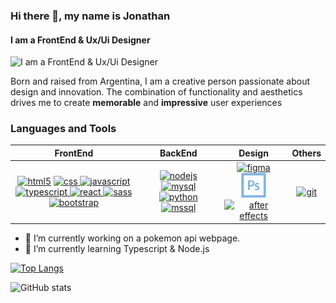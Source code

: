 ### Hi there 👋, my name is Jonathan
#### I am a FrontEnd & Ux/Ui Designer
![I am a FrontEnd & Ux/Ui Designer](https://media.licdn.com/dms/image/D4D16AQGsRcuSpP1MMQ/profile-displaybackgroundimage-shrink_350_1400/0/1690218844833?e=1697673600&v=beta&t=DnEyQIkziCpZsO-DHJFK9jOOU8ORaWmqJFd1vcVwPwM)

Born and raised from Argentina, I am a creative person passionate about design and innovation.
The combination of functionality and aesthetics drives me to create **memorable** and **impressive** user experiences

<h3 align="left">Languages and Tools</h3>

FrontEnd | BackEnd | Design | Others
:---:    | :---: | :---: | :---:
| <a href="https://www.w3.org/html/" target="_blank" rel="noreferrer noopener"><img src="https://skillicons.dev/icons?i=html" alt="html5" width="40" height="40"/></a> <a href="https://www.w3.org/css/" target="_blank" rel="noreferrer noopener"> <img src="https://skillicons.dev/icons?i=css" alt="css" width="40" height="40"/> </a> <a href="https://developer.mozilla.org/en-US/docs/Web/JavaScript" target="_blank" rel="noreferrer noopener"> <img src="https://skillicons.dev/icons?i=js" alt="javascript" width="40" height="40"/> </a> <a href="https://www.typescriptlang.org/" target="_blank" rel="noreferrer noopener"> <img src="https://skillicons.dev/icons?i=ts" alt="typescript" width="40" height="40"/> </a> <a href="https://react.dev/" target="_blank" rel="noreferrer noopener"> <img src="https://skillicons.dev/icons?i=react" alt="react" width="40" height="40"/> </a> <a href="https://sass-lang.com/" target="_blank" rel="noreferrer noopener"> <img src="https://skillicons.dev/icons?i=sass" alt="sass" width="40" height="40"/> </a> <a href="https://getbootstrap.com" target="_blank" rel="noreferrer noopener"> <img src="https://skillicons.dev/icons?i=bootstrap" alt="bootstrap" width="40" height="40"/> </a> | <a href="https://nodejs.org/" target="_blank" rel="noreferrer noopener"> <img src="https://skillicons.dev/icons?i=nodejs" alt="nodejs" width="40" height="40"/> </a> <a href="https://www.mysql.com/" target="_blank" rel="noreferrer noopener"> <img src="https://skillicons.dev/icons?i=mysql" alt="mysql" width="40" height="40"/> </a> <a href="https://www.python.org/" target="_blank" rel="noreferrer noopener"> <img src="https://skillicons.dev/icons?i=py" alt="python" width="40" height="40"/> </a> <a href="https://www.microsoft.com/en-us/sql-server" target="_blank" rel="noreferrer noopener"> <img src="https://www.svgrepo.com/show/303229/microsoft-sql-server-logo.svg" alt="mssql" width="40" height="40"/> </a> | <a href="https://www.figma.com/" target="_blank" rel="noreferrer noopener"> <img src="https://skillicons.dev/icons?i=figma" alt="figma" width="40" height="40"/> </a> <a href="https://www.adobe.com/products/photoshop" target="_blank" rel="noreferrer noopener"> <img src="https://raw.githubusercontent.com/devicons/devicon/master/icons/photoshop/photoshop-line.svg" alt="photoshop" width="40" height="40"/> </a> <a href="https://www.adobe.com/products/aftereffects" target="_blank" rel="noreferrer noopener"> <img src="https://skillicons.dev/icons?i=ae" alt="after effects" width="40" height="40"/></a> | <a href="https://git-scm.com/" target="_blank" rel="noreferrer"> <img src="https://www.vectorlogo.zone/logos/git-scm/git-scm-icon.svg" alt="git" width="40" height="40"/> </a> 
- 🔭 I’m currently working on a pokemon api webpage.
- 🌱 I’m currently learning Typescript & Node.js 

[![Top Langs](https://github-readme-stats.vercel.app/api/top-langs/?username=MerlinoCode)](https://github.com/anuraghazra/github-readme-stats)

![GitHub stats](https://github-readme-stats.vercel.app/api?username=MerlinoCode&show_icons=true) 
